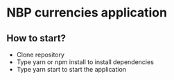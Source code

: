# NBP currencies application

## How to start?

* Clone repository
* Type yarn or npm install to install dependencies
* Type yarn start to start the application
